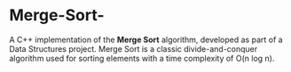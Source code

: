 # Merge-Sort-
A C++ implementation of the **Merge Sort** algorithm, developed as part of a Data Structures project. Merge Sort is a classic divide-and-conquer algorithm used for sorting elements with a time complexity of O(n log n).
